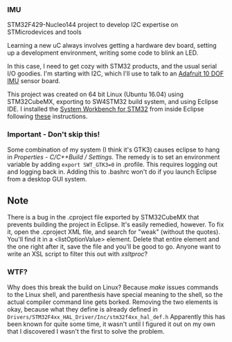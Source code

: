 ### IMU
STM32F429-Nucleo144 project to develop I2C expertise on STMicrodevices and tools

Learning a new uC always involves getting a hardware dev board, setting up a 
development environment, writing some code to blink an LED.

In this case, I need to get cozy with STM32 products, and the usual serial I/O goodies.
I'm starting with I2C, which I'll use to talk to an [Adafruit 10 DOF IMU](https://www.adafruit.com/product/1604) sensor board.

This project was created on 64 bit Linux (Ubuntu 16.04) using STM32CubeMX, exporting to SW4STM32 build system, and using Eclipse IDE.  I installed the [System Workbench for STM32](http://www.openstm32.org/HomePage) from inside Eclipse following [these](http://www.openstm32.org/Installing+System+Workbench+for+STM32+from+Eclipse?structure=Documentation) instructions.

### Important - Don't skip this!
Some combination of my system (I think it's GTK3) causes eclipse to hang in *Properties - C/C++Build / Settings*.  The remedy is to set an environment variable by adding `export SWT_GTK3=0` in .profile.  This requires logging out and logging back in.  Adding this to .bashrc won't do if you launch Eclipse from a desktop GUI system.

## Note
There is a bug in the .cproject file exported by STM32CubeMX that prevents building the project in Eclipse.  It's easily remedied, however.  To fix it, open the .cproject XML file, and search for "weak" (without the quotes).  You'll find it in a &lt;listOptionValue&gt; element.  Delete that entire element and the one right after it, save the file and you'll be good to go. 
Anyone want to write an XSL script to filter this out with *xsltproc*?
### WTF?
Why does this break the build on Linux?  Because *make* issues commands to the Linux shell, and parenthesis have special meaning to the shell, so the actual compiler command line gets borked.  Removing the two elements is okay, because what they define is already defined in `Drivers/STM32F4xx_HAL_Driver/Inc/stm32f4xx_hal_def.h` Apparently this has been known for quite some time, it wasn't until I figured it out on my own that I discovered I wasn't the first to solve the problem.
